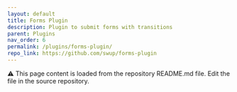 ```yaml
---
layout: default
title: Forms Plugin
description: Plugin to submit forms with transitions
parent: Plugins
nav_order: 6
permalink: /plugins/forms-plugin/
repo_link: https://github.com/swup/forms-plugin
---
```


⚠️ This page content is loaded from the repository README.md file. Edit the file in the source repository.
